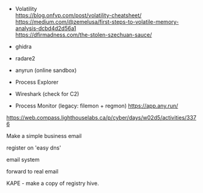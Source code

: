 - Volatility \
https://blog.onfvp.com/post/volatility-cheatsheet/ \
https://medium.com/@zemelusa/first-steps-to-volatile-memory-analysis-dcbd4d2d56a1 \
https://dfirmadness.com/the-stolen-szechuan-sauce/

- ghidra 
- radare2
- anyrun (online sandbox)
- Process Explorer
- Wireshark (check for C2)
- Process Monitor (legacy: filemon + regmon)
https://app.any.run/


https://web.compass.lighthouselabs.ca/p/cyber/days/w02d5/activities/3376

Make a simple business email


register on 'easy dns'

email system

forward to real email

KAPE - make a copy of registry hive.

